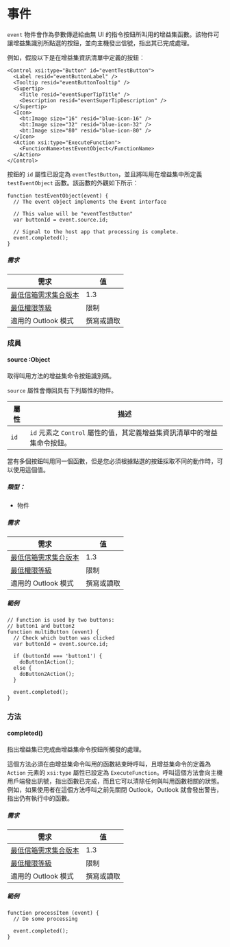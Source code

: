 

# <a name="event"></a>事件

`event` 物件會作為參數傳遞給由無 UI 的指令按鈕所叫用的增益集函數。該物件可讓增益集識別所點選的按鈕，並向主機發出信號，指出其已完成處理。

例如，假設以下是在增益集資訊清單中定義的按鈕︰

```
<Control xsi:type="Button" id="eventTestButton">
  <Label resid="eventButtonLabel" />
  <Tooltip resid="eventButtonTooltip" />
  <Supertip>
    <Title resid="eventSuperTipTitle" />
    <Description resid="eventSuperTipDescription" />
  </Supertip>
  <Icon>
    <bt:Image size="16" resid="blue-icon-16" />
    <bt:Image size="32" resid="blue-icon-32" />
    <bt:Image size="80" resid="blue-icon-80" />
  </Icon>
  <Action xsi:type="ExecuteFunction">
    <FunctionName>testEventObject</FunctionName>
  </Action>
</Control>
```

按鈕的 `id` 屬性已設定為 `eventTestButton`，並且將叫用在增益集中所定義 `testEventObject` 函數。該函數的外觀如下所示︰

```
function testEventObject(event) {
  // The event object implements the Event interface

  // This value will be "eventTestButton"
  var buttonId = event.source.id;

  // Signal to the host app that processing is complete.
  event.completed();
}
```

##### <a name="requirements"></a>需求

|需求| 值|
|---|---|
|[最低信箱需求集合版本](./tutorial-api-requirement-sets.md)| 1.3|
|[最低權限等級](../../../docs/outlook/understanding-outlook-add-in-permissions.md)| 限制|
|適用的 Outlook 模式| 撰寫或讀取|

### <a name="members"></a>成員

####  <a name="source-object"></a>source :Object

取得叫用方法的增益集命令按鈕識別碼。

`source` 屬性會傳回具有下列屬性的物件。

| 屬性 | 描述 |
| --- | --- |
| `id` | `id` 元素之 `Control` 屬性的值，其定義增益集資訊清單中的增益集命令按鈕。 |

當有多個按鈕叫用同一個函數，但是您必須根據點選的按鈕採取不同的動作時，可以使用這個值。

##### <a name="type"></a>類型：

*   物件

##### <a name="requirements"></a>需求

|需求| 值|
|---|---|
|[最低信箱需求集合版本](./tutorial-api-requirement-sets.md)| 1.3|
|[最低權限等級](../../../docs/outlook/understanding-outlook-add-in-permissions.md)| 限制|
|適用的 Outlook 模式| 撰寫或讀取|

##### <a name="example"></a>範例

```
// Function is used by two buttons:
// button1 and button2
function multiButton (event) {
  // Check which button was clicked
  var buttonId = event.source.id;

  if (buttonId === 'button1') {
    doButton1Action();
  else {
    doButton2Action();
  }

  event.completed();
}
```

### <a name="methods"></a>方法

####  <a name="completed"></a>completed()

指出增益集已完成由增益集命令按鈕所觸發的處理。

這個方法必須在由增益集命令叫用的函數結束時呼叫，且增益集命令的定義為 `Action` 元素的 `xsi:type` 屬性已設定為 `ExecuteFunction`。呼叫這個方法會向主機用戶端發出訊號，指出函數已完成，而且它可以清除任何與叫用函數相關的狀態。例如，如果使用者在這個方法呼叫之前先關閉 Outlook，Outlook 就會發出警告，指出仍有執行中的函數。

##### <a name="requirements"></a>需求

|需求| 值|
|---|---|
|[最低信箱需求集合版本](./tutorial-api-requirement-sets.md)| 1.3|
|[最低權限等級](../../../docs/outlook/understanding-outlook-add-in-permissions.md)| 限制|
|適用的 Outlook 模式| 撰寫或讀取|

##### <a name="example"></a>範例

```
function processItem (event) {
  // Do some processing

  event.completed();
}
```